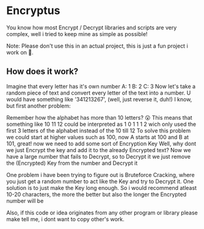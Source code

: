 # Encryptus

You know how most Encrypt / Decrypt libraries and scripts are very complex, well i tried to keep mine as simple as possible!

Note: Please don't use this in an actual project, this is just a fun project i work on 🙂.

## How does it work?

Imagine that every letter has it's own number
	A: 1
	B: 2
	C: 3
Now let's take a random piece of text and convert every letter of the text into a number.
U would have something like '341213267', (well, just reverse it, duh!) I know, but first another problem:

Remember how the alphabet has more than 10 letters? 😮
This means that something like 10 11 12 could be interpreted as 1 0 1 1 1 2 wich only used the first 3 letters of the alphabet instead of the 10 till 12
To solve this problem we could start at higher values such as 100, now A starts at 100 and B at 101, great! now we need to add some sort of Encryption Key
Well, why dont we just Encrypt the key and add it to the already Encrypted text? Now we have a large number that fails to Decrypt, so to Decrypt it we just remove the (Encrypted) Key from the number and Decrypt it

One problem i have been trying to figure out is Bruteforce Cracking, where you just get a random number to act like the Key and try to Decrypt it. One solution is to just make the Key long enough.
So i would recommend atleast 10-20 characters, the more the better but also the longer the Encrypted number will be

Also, if this code or idea originates from any other program or library please make tell me, i dont want to copy other's work.
